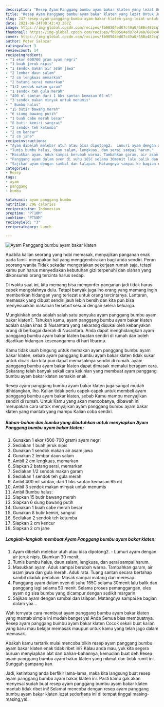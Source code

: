 ```yaml
---
description: "Resep Ayam Panggang bumbu ayam bakar klaten yang lezat Untuk Jualan"
title: "Resep Ayam Panggang bumbu ayam bakar klaten yang lezat Untuk Jualan"
slug: 247-resep-ayam-panggang-bumbu-ayam-bakar-klaten-yang-lezat-untuk-jualan
date: 2021-06-24T08:42:43.267Z
image: https://img-global.cpcdn.com/recipes/fb90504ed07c49a0/680x482cq70/ayam-panggang-bumbu-ayam-bakar-klaten-foto-resep-utama.jpg
thumbnail: https://img-global.cpcdn.com/recipes/fb90504ed07c49a0/680x482cq70/ayam-panggang-bumbu-ayam-bakar-klaten-foto-resep-utama.jpg
cover: https://img-global.cpcdn.com/recipes/fb90504ed07c49a0/680x482cq70/ayam-panggang-bumbu-ayam-bakar-klaten-foto-resep-utama.jpg
author: Peter Salazar
ratingvalue: 3
reviewcount: 14
recipeingredient:
- "1 ekor 600700 gram ayam negri"
- "1 buah jeruk nipis"
- "1 sendok makan air asam jawa"
- "2 lembar daun salam"
- "2 cm lengkuas memarkan"
- "2 batang serai memarkan"
- "1/2 sendok makan garam"
- "1 sendok teh gula merah"
- "400 ml santan dari 1 bks santan kemasan 65 ml"
- "3 sendok makan minyak untuk menumis"
- " Bumbu halus"
- "15 butir bawang merah"
- "6 siung bawang putih"
- "1 buah cabe merah besar"
- "8 butir kemiri sangrai"
- "2 sendok teh ketumba"
- "2 cm kencur"
- "2 cm jahe"
recipeinstructions:
- "Ayam dibelah melebar utuh atau bisa dipotong2.  Lumuri ayam dengan air jeruk nipis. Diamkan 30 menit."
- "Tumis bumbu halus, daun salam, lengkuas, dan serai sampai harum."
- "Masukkan ayam. Aduk sampai berubah warna. Tambahkan garam, air asam jawa dan gula merah. Aduk rata. Tuang santan secara bertahap sambil diaduk perlahan. Masak sampai matang dan meresap."
- "Panggang ayam dalam oven di suhu 165C selama 30menit lalu balik dan panggang lagi selama 50 menit. Selama proses pemanggangan, oles ayam dg sisa bumbu yang dicampur dengan sedikit margarin"
- "Sajikan ayam dengan sambal dan lalapan. Matangnya sampai ke bagian dalam yaa..."
categories:
- Resep
tags:
- ayam
- panggang
- bumbu

katakunci: ayam panggang bumbu 
nutrition: 296 calories
recipecuisine: Indonesian
preptime: "PT10M"
cooktime: "PT58M"
recipeyield: "3"
recipecategory: Lunch

---
```



![Ayam Panggang bumbu ayam bakar klaten](https://img-global.cpcdn.com/recipes/fb90504ed07c49a0/680x482cq70/ayam-panggang-bumbu-ayam-bakar-klaten-foto-resep-utama.jpg)

Apabila kalian seorang yang hobi memasak, menyajikan panganan enak pada famili merupakan hal yang menggembirakan bagi anda sendiri. Peran seorang  wanita Tidak sekadar mengerjakan pekerjaan rumah saja, tetapi kamu pun harus menyediakan kebutuhan gizi terpenuhi dan olahan yang dikonsumsi orang tercinta harus sedap.

Di waktu  saat ini, kita memang bisa mengorder panganan jadi tidak harus capek mengolahnya dulu. Tetapi banyak juga lho orang yang memang ingin memberikan hidangan yang terlezat untuk orang tercintanya. Lantaran, memasak yang dibuat sendiri jauh lebih bersih dan kita pun bisa menyesuaikan makanan tersebut sesuai dengan selera keluarga. 



Mungkinkah anda adalah salah satu penyuka ayam panggang bumbu ayam bakar klaten?. Tahukah kamu, ayam panggang bumbu ayam bakar klaten adalah sajian khas di Nusantara yang sekarang disukai oleh kebanyakan orang di berbagai daerah di Nusantara. Anda dapat menghidangkan ayam panggang bumbu ayam bakar klaten buatan sendiri di rumah dan boleh dijadikan hidangan kesenanganmu di hari liburmu.

Kamu tidak usah bingung untuk memakan ayam panggang bumbu ayam bakar klaten, sebab ayam panggang bumbu ayam bakar klaten tidak sukar untuk dicari dan kita pun dapat memasaknya sendiri di rumah. ayam panggang bumbu ayam bakar klaten dapat dimasak memalui beragam cara. Sekarang telah banyak sekali cara kekinian yang membuat ayam panggang bumbu ayam bakar klaten semakin enak.

Resep ayam panggang bumbu ayam bakar klaten juga sangat mudah dihidangkan, lho. Kalian tidak perlu capek-capek untuk membeli ayam panggang bumbu ayam bakar klaten, sebab Kamu mampu menyajikan sendiri di rumah. Untuk Kamu yang akan mencobanya, dibawah ini merupakan cara untuk menyajikan ayam panggang bumbu ayam bakar klaten yang mantab yang mampu Kalian coba sendiri.

<!--inarticleads1-->

##### Bahan-bahan dan bumbu yang dibutuhkan untuk menyiapkan Ayam Panggang bumbu ayam bakar klaten:

1. Gunakan 1 ekor (600-700 gram) ayam negri
1. Sediakan 1 buah jeruk nipis
1. Gunakan 1 sendok makan air asam jawa
1. Gunakan 2 lembar daun salam
1. Ambil 2 cm lengkuas, memarkan
1. Siapkan 2 batang serai, memarkan
1. Sediakan 1/2 sendok makan garam
1. Sediakan 1 sendok teh gula merah
1. Ambil 400 ml santan, dari 1 bks santan kemasan 65 ml
1. Ambil 3 sendok makan minyak untuk menumis
1. Ambil  Bumbu halus:
1. Siapkan 15 butir bawang merah
1. Siapkan 6 siung bawang putih
1. Gunakan 1 buah cabe merah besar
1. Gunakan 8 butir kemiri, sangrai
1. Sediakan 2 sendok teh ketumba
1. Siapkan 2 cm kencur
1. Siapkan 2 cm jahe




<!--inarticleads2-->

##### Langkah-langkah membuat Ayam Panggang bumbu ayam bakar klaten:

1. Ayam dibelah melebar utuh atau bisa dipotong2.  - Lumuri ayam dengan air jeruk nipis. Diamkan 30 menit.
1. Tumis bumbu halus, daun salam, lengkuas, dan serai sampai harum.
1. Masukkan ayam. Aduk sampai berubah warna. Tambahkan garam, air asam jawa dan gula merah. Aduk rata. Tuang santan secara bertahap sambil diaduk perlahan. Masak sampai matang dan meresap.
1. Panggang ayam dalam oven di suhu 165C selama 30menit lalu balik dan panggang lagi selama 50 menit. Selama proses pemanggangan, oles ayam dg sisa bumbu yang dicampur dengan sedikit margarin
1. Sajikan ayam dengan sambal dan lalapan. Matangnya sampai ke bagian dalam yaa...




Wah ternyata cara membuat ayam panggang bumbu ayam bakar klaten yang mantab simple ini mudah banget ya! Anda Semua bisa membuatnya. Resep ayam panggang bumbu ayam bakar klaten Cocok sekali buat kalian yang baru mau belajar memasak maupun untuk kamu yang telah jago dalam memasak.

Apakah kamu tertarik mulai mencoba bikin resep ayam panggang bumbu ayam bakar klaten enak tidak ribet ini? Kalau anda mau, yuk kita segera buruan menyiapkan alat dan bahan-bahannya, kemudian buat deh Resep ayam panggang bumbu ayam bakar klaten yang nikmat dan tidak rumit ini. Sungguh gampang kan. 

Jadi, ketimbang anda berfikir lama-lama, maka kita langsung buat resep ayam panggang bumbu ayam bakar klaten ini. Pasti kamu gak akan menyesal sudah buat resep ayam panggang bumbu ayam bakar klaten mantab tidak ribet ini! Selamat mencoba dengan resep ayam panggang bumbu ayam bakar klaten lezat sederhana ini di tempat tinggal masing-masing,ya!.

